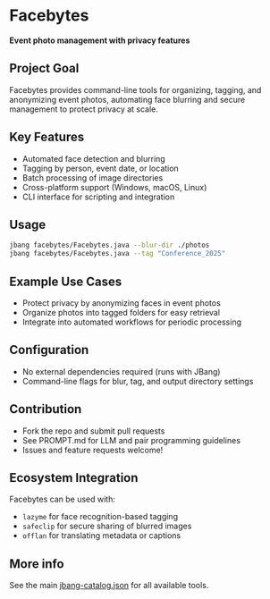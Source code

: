 # Facebytes

**Event photo management with privacy features**

## Project Goal

Facebytes provides command-line tools for organizing, tagging, and anonymizing event photos, automating face blurring and secure management to protect privacy at scale.

## Key Features

- Automated face detection and blurring
- Tagging by person, event date, or location
- Batch processing of image directories
- Cross-platform support (Windows, macOS, Linux)
- CLI interface for scripting and integration

## Usage

```sh
jbang facebytes/Facebytes.java --blur-dir ./photos
jbang facebytes/Facebytes.java --tag "Conference_2025"
```

## Example Use Cases

- Protect privacy by anonymizing faces in event photos
- Organize photos into tagged folders for easy retrieval
- Integrate into automated workflows for periodic processing

## Configuration

- No external dependencies required (runs with JBang)
- Command-line flags for blur, tag, and output directory settings

## Contribution

- Fork the repo and submit pull requests
- See PROMPT.md for LLM and pair programming guidelines
- Issues and feature requests welcome!

## Ecosystem Integration

Facebytes can be used with:
- `lazyme` for face recognition-based tagging
- `safeclip` for secure sharing of blurred images
- `offlan` for translating metadata or captions

## More info
See the main [jbang-catalog.json](../jbang-catalog.json) for all available tools. 